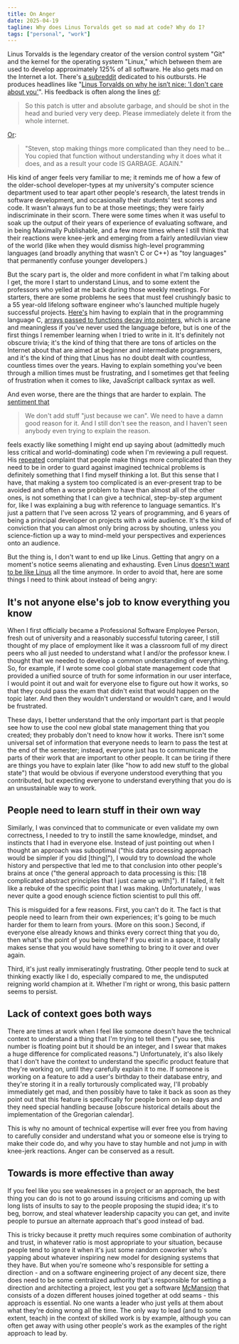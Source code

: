 ```yaml
---
title: On Anger
date: 2025-04-19
tagline: Why does Linus Torvalds get so mad at code? Why do I?
tags: ["personal", "work"]
---
```


Linus Torvalds is the legendary creator of the version control system "Git" and the kernel for the operating system "Linux," which between them are used to develop approximately 125% of all software. He also gets mad on the Internet a lot. There's [a subreddit](https://www.reddit.com/r/linusrants/) dedicated to his outbursts. He produces headlines like "[Linus Torvalds on why he isn’t nice: 'I don't care about you'](https://arstechnica.com/information-technology/2015/01/linus-torvalds-on-why-he-isnt-nice-i-dont-care-about-you/)". His feedback is often along the lines [of](https://lkml.org/lkml/2017/8/14/698):

> So this patch is utter and absolute garbage, and should be shot in the head and buried very very deep. Please immediately delete it from the whole internet.

[Or](https://lkml.iu.edu/hypermail/linux/kernel/2401.3/04208.html):

> "Steven, stop making things more complicated than they need to be... You copied that function without understanding why it does what it does, and as a result your code IS GARBAGE. AGAIN."

<!-- more -->

His kind of anger feels very familiar to me; it reminds me of how a few of the older-school developer-types at my university's computer science department used to tear apart other people's research, the latest trends in software development, and occasionally their students' test scores and code. It wasn't always fun to be at those meetings; they were fairly indiscriminate in their scorn. There were some times when it was useful to soak up the output of their years of experience of evaluating software, and in being Maximally Publishable, and a few more times where I still think that their reactions were knee-jerk and emerging from a fairly antediluvian view of the world (like when they would dismiss high-level programming languages (and broadly anything that wasn't C or C++) as "toy languages" that permanently confuse younger developers.)

But the scary part is, the older and more confident in what I'm talking about I get, the more I start to understand Linus, and to some extent the professors who yelled at me back during those weekly meetings. For starters, there are some problems he sees that must feel crushingly basic to a 55 year-old lifelong software engineer who's launched multiple hugely successful projects. [Here's](https://lkml.org/lkml/2015/9/3/428) him having to explain that in the programming language C, [arrays passed to functions decay into pointers](https://64.github.io/cpp-faq/decay/), which is arcane and meaningless if you've never used the language before, but is one of the first things I remember learning when I tried to write in it. It's definitely not obscure trivia; it's the kind of thing that there are tons of articles on the Internet about that are aimed at beginner and intermediate programmers, and it's the kind of thing that Linus has no doubt dealt with countless, countless times over the years. Having to explain something you've been through a million times must be frustrating, and I sometimes get that feeling of frustration when it comes to like, JavaScript callback syntax as well.

And even worse, there are the things that are harder to explain. The [sentiment that](https://lkml.org/lkml/2024/7/4/1074)

> We don't add stuff "just because we can". We need to have a damn good reason for it. And I still don't see the reason, and I haven't seen anybody even trying to explain the reason.

feels exactly like something I might end up saying about (admittedly much less critical and world-dominating) code when I'm reviewing a pull request. His [repeated](https://lkml.iu.edu/hypermail/linux/kernel/2401.3/04208.html) complaint that people make things more complicated than they need to be in order to guard against imagined technical problems is definitely something that I find myself thinking a lot. But this sense that I have, that making a system too complicated is an ever-present trap to be avoided and often a worse problem to have than almost all of the other ones, is not something that I can give a technical, step-by-step argument for, like I was explaining a bug with reference to language semantics. It's just a pattern that I've seen across 12 years of programming, and 6 years of being a principal developer on projects with a wide audience. It's the kind of conviction that you can almost only bring across by shouting, unless you science-fiction up a way to mind-meld your perspectives and experiences onto an audience.

But the thing is, I don't want to end up like Linus. Getting that angry on a moment's notice seems alienating and exhausting. Even Linus [doesn't want to be like Linus](https://lkml.org/lkml/2018/9/16/167) all the time anymore. In order to avoid that, here are some things I need to think about instead of being angry:

## It's not anyone else's job to know everything you know

When I first officially became a Professional Software Employee Person, fresh out of university and a reasonably successful tutoring career, I still thought of my place of employment like it was a classroom full of my direct peers who all just needed to understand what I and/or the professor knew. I thought that we needed to develop a common understanding of everything. So, for example, if I wrote some cool global state management code that provided a unified source of truth for some information in our user interface, I would point it out and wait for everyone else to figure out how it works, so that they could pass the exam that didn't exist that would happen on the topic later. And then they wouldn't understand or wouldn't care, and I would be frustrated.

These days, I better understand that the only important part is that people see how to use the cool new global state management thing that you created; they probably don't need to know how it works. There isn't some universal set of information that everyone needs to learn to pass the test at the end of the semester; instead, everyone just has to communicate the parts of their work that are important to other people. It can be tiring if there are things you have to explain later (like "how to add new stuff to the global state") that would be obvious if everyone understood everything that you contributed, but expecting everyone to understand everything that you do is an unsustainable way to work.

## People need to learn stuff in their own way

Similarly, I was convinced that to communicate or even validate my own correctness, I needed to try to instill the same knowledge, mindset, and instincts that I had in everyone else. Instead of just pointing out when I thought an approach was suboptimal ("this data processing approach would be simpler if you did \[thing]"), I would try to download the whole history and perspective that led me to that conclusion into other people's brains at once ("the general approach to data processing is this: \[18 complicated abstract principles that I just came up with]"). If I failed, it felt like a rebuke of the specific point that I was making. Unfortunately, I was never quite a good enough science fiction scientist to pull this off.

This is misguided for a few reasons. First, you can't do it. The fact is that people need to learn from their own experiences; it's going to be much harder for them to learn from yours. (More on this soon.) Second, if everyone else already knows and thinks every correct thing that you do, then what's the point of you being there? If you exist in a space, it totally makes sense that you would have something to bring to it over and over again.

Third, it's just really immiseratingly frustrating. Other people tend to suck at thinking exactly like I do, especially compared to me, the undisputed reigning world champion at it. Whether I'm right or wrong, this basic pattern seems to persist.

## Lack of context goes both ways

There are times at work when I feel like someone doesn't have the technical context to understand a thing that I'm trying to tell them ("you see, this number is floating point but it should be an integer, and I swear that makes a huge difference for complicated reasons.") Unfortunately, it's also likely that I don't have the context to understand the specific product feature that they're working on, until they carefully explain it to me. If someone is working on a feature to add a user's birthday to their database entry, and they're storing it in a really torturously complicated way, I'll probably immediately get mad, and then possibly have to take it back as soon as they point out that this feature is specifically for people born on leap days and they need special handling because \[obscure historical details about the implementation of the Gregorian calendar].

This is why no amount of technical expertise will ever free you from having to carefully consider and understand what you or someone else is trying to make their code do, and why you have to stay humble and not jump in with knee-jerk reactions. Anger can be conserved as a result.

## Towards is more effective than away

If you feel like you see weaknesses in a project or an approach, the best thing you can do is not to go around issuing criticisms and coming up with long lists of insults to say to the people proposing the stupid idea; it's to beg, borrow, and steal whatever leadership capacity you can get, and invite people to pursue an alternate approach that's good instead of bad.

This is tricky because it pretty much requires some combination of authority and trust, in whatever ratio is most appropriate to your situation, because people tend to ignore it when it's just some random coworker who's yapping about whatever inspiring new model for designing systems that they have. But when you're someone who's responsible for setting a direction - and on a software engineering project of any decent size, there does need to be some centralized authority that's responsible for setting a direction and architecting a project, lest you get a software [McMansion](https://mcmansionhell.com/) that consists of a dozen different houses joined together at odd seams - this approach is essential. No one wants a leader who just yells at them about what they're doing wrong all the time. The only way to lead (and to some extent, teach) in the context of skilled work is by example, although you can often get away with using other people's work as the examples of the right approach to lead by.
